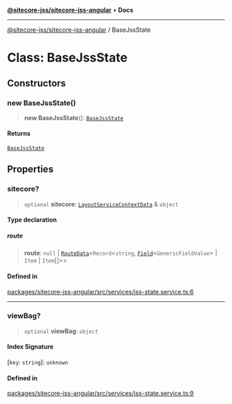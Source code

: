 [**@sitecore-jss/sitecore-jss-angular**](../README.md) • **Docs**

***

[@sitecore-jss/sitecore-jss-angular](../README.md) / BaseJssState

# Class: BaseJssState

## Constructors

### new BaseJssState()

> **new BaseJssState**(): [`BaseJssState`](BaseJssState.md)

#### Returns

[`BaseJssState`](BaseJssState.md)

## Properties

### sitecore?

> `optional` **sitecore**: [`LayoutServiceContextData`](../interfaces/LayoutServiceContextData.md) & `object`

#### Type declaration

##### route

> **route**: `null` \| [`RouteData`](../interfaces/RouteData.md)\<`Record`\<`string`, [`Field`](../interfaces/Field.md)\<`GenericFieldValue`\> \| `Item` \| `Item`[]\>\>

#### Defined in

[packages/sitecore-jss-angular/src/services/jss-state.service.ts:6](https://github.com/Sitecore/jss/blob/ff400466a8d16483c667d9a837e1247d6192035e/packages/sitecore-jss-angular/src/services/jss-state.service.ts#L6)

***

### viewBag?

> `optional` **viewBag**: `object`

#### Index Signature

 \[`key`: `string`\]: `unknown`

#### Defined in

[packages/sitecore-jss-angular/src/services/jss-state.service.ts:9](https://github.com/Sitecore/jss/blob/ff400466a8d16483c667d9a837e1247d6192035e/packages/sitecore-jss-angular/src/services/jss-state.service.ts#L9)

